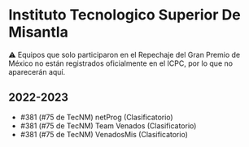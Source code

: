 # Instituto Tecnologico Superior De Misantla

:warning: Equipos que solo participaron en el Repechaje del Gran Premio de México no están registrados oficialmente en el ICPC, por lo que no aparecerán aquí.

## 2022-2023

- #381 (#75 de TecNM) netProg (Clasificatorio)
- #381 (#75 de TecNM) Team Venados  (Clasificatorio)
- #381 (#75 de TecNM) VenadosMis (Clasificatorio)


